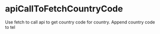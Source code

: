 # apiCallToFetchCountryCode
Use fetch to call api to get country code for country. Append country code to tel
